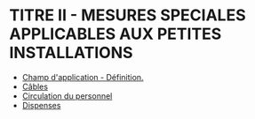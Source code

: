 # TITRE II - MESURES SPECIALES APPLICABLES AUX PETITES INSTALLATIONS

- [Champ d'application - Définition.](champ-d-application)
- [Câbles](cables)
- [Circulation du personnel](circulation-du-personnel)
- [Dispenses](dispenses)
